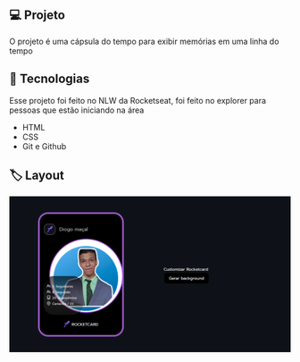<p align="center">
<img src=".github\Thumbnail.svg" alt="">
</p>

## 💻 Projeto

O projeto é uma cápsula do tempo para exibir memórias em uma linha do tempo


## 🚀 Tecnologias

Esse projeto foi feito no NLW da Rocketseat, foi feito no explorer para pessoas que estão iniciando na área

- HTML
- CSS
- Git e Github


## 🏷️ Layout
<p align="center">
<img src="/Screenshot_1.png" alt="print_projeto">
</p>